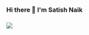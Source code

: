 ### Hi there 👋 I'm Satish Naik
###
![](https://komarev.com/ghpvc/?satishnaik4567=your-github-satishnaik4567&style=flat-square)
<!--
**satishnaik4567/satishnaik4567** is a ✨ _special_ ✨ repository because its `README.md` (this file) appears on your GitHub profile.

Here are some ideas to get you started:

- 🔭 I’m currently working on ...
- 🌱 I’m currently learning ...
- 👯 I’m looking to collaborate on ...
- 🤔 I’m looking for help with ...
- 💬 Ask me about ...
  📫 How to reach me: kethavathsatish67@gmail.com
- 😄 Pronouns: ...
- ⚡ Fun fact: ...
-->
